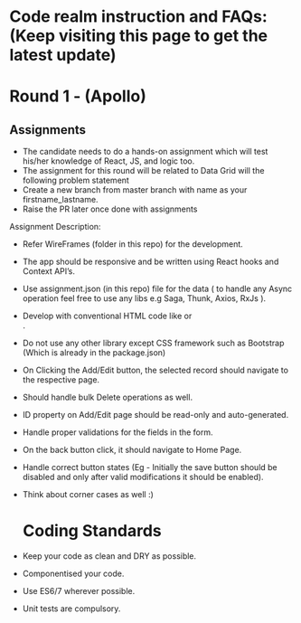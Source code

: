 # Code realm instruction and FAQs: (Keep visiting this page to get the latest update)

# Round 1 - (Apollo)

## Assignments

- The candidate needs to do a hands-on assignment which will test his/her knowledge of React, JS, and logic too.
- The assignment for this round will be related to Data Grid will the following problem statement
- Create a new branch from master branch with name as your firstname_lastname.
- Raise the PR later once done with assignments

Assignment Description:
- Refer WireFrames (folder in this repo) for the development.
- The app should be responsive and be written using React hooks and Context API’s.
- Use assignment.json (in this repo) file for the data ( to handle any Async operation feel free to use any libs e.g Saga, Thunk, Axios, RxJs ).
- Develop with conventional HTML code like <table/> or <div>.
- Do not use any other library except CSS framework such as Bootstrap (Which is already in the package.json)
- On Clicking the Add/Edit button, the selected record should navigate to the respective page.
- Should handle bulk Delete operations as well.
- ID property on Add/Edit page should be read-only and auto-generated.
- Handle proper validations for the fields in the form.
- On the back button click, it should navigate to Home Page.
- Handle correct button states (Eg - Initially the save button should be disabled and only after valid modifications it should be enabled).
- Think about corner cases as well :)

  
  
  # Coding Standards
- Keep your code as clean and DRY as possible.
- Componentised your code.
- Use ES6/7 wherever possible.
- Unit tests are compulsory.
